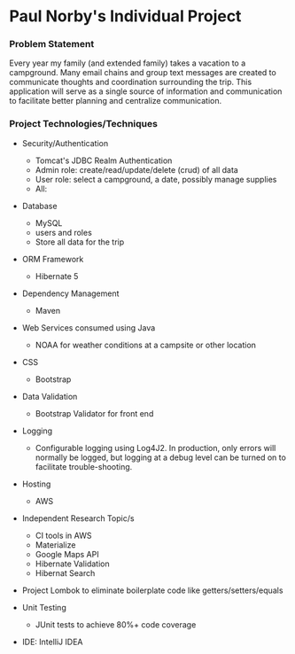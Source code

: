 # Paul Norby's Individual Project

### Problem Statement

Every year my family (and extended family) takes a vacation to a campground.  Many email chains and group text messages are created to communicate thoughts and coordination surrounding
the trip.  This application will serve as a single source of information and communication to facilitate better planning and centralize communication.

### Project Technologies/Techniques 

* Security/Authentication
  * Tomcat's JDBC Realm Authentication
  * Admin role: create/read/update/delete (crud) of all data
  * User role: select a campground, a date, possibly manage supplies
  * All: 
* Database
  * MySQL
  * users and roles
  * Store all data for the trip
* ORM Framework
  * Hibernate 5
* Dependency Management
  * Maven
* Web Services consumed using Java
  * NOAA for weather conditions at a campsite or other location
* CSS 
  * Bootstrap 
* Data Validation
  * Bootstrap Validator for front end
  
* Logging
  * Configurable logging using Log4J2. In production, only errors will normally be logged, but logging at a debug level can be turned on to facilitate trouble-shooting. 
* Hosting
  * AWS
* Independent Research Topic/s
  * CI tools in AWS
  * Materialize
  * Google Maps API
  * Hibernate Validation
  * Hibernat Search
* Project Lombok to eliminate boilerplate code like getters/setters/equals
* Unit Testing
  * JUnit tests to achieve 80%+ code coverage 
* IDE: IntelliJ IDEA